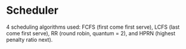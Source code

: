 # Scheduler
4 scheduling algorithms used: FCFS (first come first serve), LCFS (last come first serve), RR (round robin, quantum = 2), and HPRN (highest penalty ratio next).
